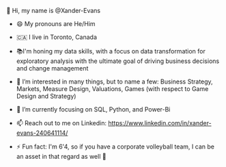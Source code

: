 👋 Hi, my name is @Xander-Evans
- 😄 My pronouns are He/Him
- 🇨🇦 I live in Toronto, Canada
- 📚I'm honing my data skills, with a focus on data transformation for exploratory analysis with the ultimate goal of driving business decisions and change management 
- 👀 I’m interested in many things, but to name a few: Business Strategy, Markets, Measure Design, Valuations, Games (with respect to Game Design and Strategy)
- 🌱 I’m currently focusing on SQL, Python, and Power-Bi
- 📫 Reach out to me on Linkedin: https://www.linkedin.com/in/xander-evans-240641114/


- ⚡ Fun fact: I'm 6'4, so if you have a corporate volleyball team, I can be an asset in that regard as well 🏐

